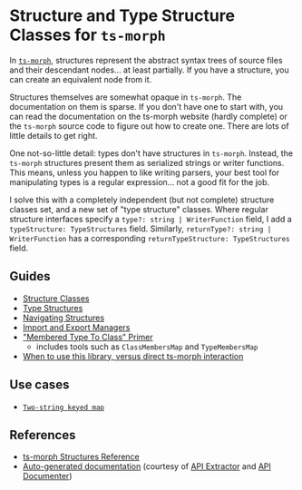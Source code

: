 # Structure and Type Structure Classes for `ts-morph`

In [`ts-morph`](https://ts-morph.com), structures represent the abstract syntax trees of source files and their descendant nodes... at least partially.  If you have a structure, you can create an equivalent node from it.

Structures themselves are somewhat opaque in `ts-morph`.  The documentation on them is sparse.  If you don't have one to start with, you can read the documentation on the ts-morph website (hardly complete) or the `ts-morph` source code to figure out how to create one.  There are lots of little details to get right.

One not-so-little detail: types don't have structures in `ts-morph`.  Instead, the `ts-morph` structures present them as serialized strings or writer functions.  This means, unless you happen to like writing parsers, your best tool for manipulating types is a regular expression...  not a good fit for the job.

I solve this with a completely independent (but not complete) structure classes set, and a new set of "type structure" classes.  Where regular structure interfaces specify a `type?: string | WriterFunction` field, I add a `typeStructure: TypeStructures` field.  Similarly, `returnType?: string | WriterFunction` has a corresponding `returnTypeStructure: TypeStructures` field.

## Guides

- [Structure Classes](./guides/StructureClasses.md)
- [Type Structures](./guides/TypeStructures.md)
- [Navigating Structures](./guides/NavigatingStructures.md)
- [Import and Export Managers](./guides/ImportsAndExports.md)
- ["Membered Type To Class" Primer](./guides/MemberedTypeToClass.md)
  - includes tools such as `ClassMembersMap` and `TypeMembersMap`
- [When to use this library, versus direct ts-morph interaction](./guides/when-to-use.md)

## Use cases

- [`Two-string keyed map`](./use-cases/TwoKeyedMap.md)

## References

- [ts-morph Structures Reference](./reference/structure-types.md)
- [Auto-generated documentation](./api/ts-morph-structures.md) (courtesy of [API Extractor](https://api-extractor.com/) and [API Documenter](https://api-extractor.com/pages/setup/generating_docs/))
